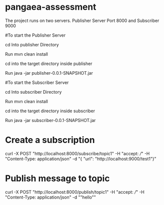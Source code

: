 # pangaea-assessment

The project runs on two servers. Publisher Server Port 8000 and Subscriber 9000


#To start the Publisher Server

cd Into publisher Directory

Run mvn clean install

cd into the target directory inside publisher 

Run java -jar publisher-0.0.1-SNAPSHOT.jar

#To start the Subscriber Server

cd Into subscriber Directory

Run mvn clean install

cd into the target directory inside subscriber

Run java -jar subscriber-0.0.1-SNAPSHOT.jar


# Create a subscription

curl -X POST "http://localhost:8000/subscribe/topic1" -H "accept: */*" -H "Content-Type: application/json" -d "{ \"url\": \"http://localhost:9000/test1\"}"

# Publish message to topic

curl -X POST "http://localhost:8000/publish/topic1" -H "accept: */*" -H "Content-Type: application/json" -d "\"hello\""
